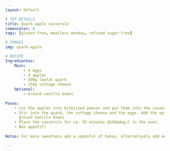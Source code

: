 ```yaml
---
layout: default

# TOP DETAILS
title: Quark apple casserole
comensales: 4
tags: [gluten-free, meatless monday, refined sugar-free]

# IMAGES
img: quark-apple

# RECIPE
Ingredientes:
    Main:
        - 4 eggs
        - 4 apples
        - 500g lowfat quark
        - 250g cottage cheese
    Optional:
        - Ground vanilla beans
        
Pasos:
    - Cut the apples into bitesized peaces and put them into the casserole dish.
    - Stir into the quark, the cottage cheese and the eggs. Add the optional
      ground Vanilla beans.
    - Place the casserole for ca. 55 minutes @150&deg;C in the oven.
    - Bon appetit!
  
Notas: For more sweatness add a spoonful of honey, alternatively add more apples or a banana.

---
```


